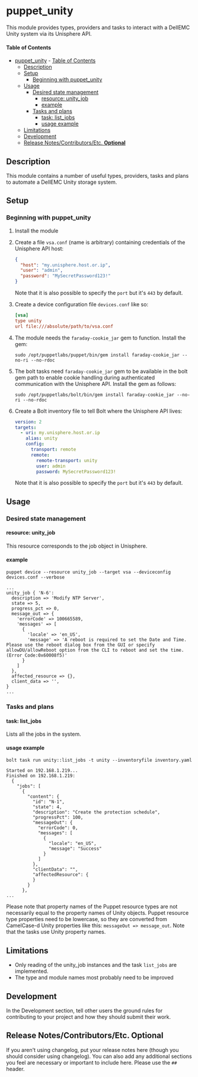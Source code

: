 # puppet_unity

This module provides types, providers and tasks to interact with a DellEMC Unity system via its Unisphere API.

#### Table of Contents

- [puppet_unity](#puppet_unity)
      - [Table of Contents](#table-of-contents)
  - [Description](#description)
  - [Setup](#setup)
    - [Beginning with puppet_unity](#beginning-with-puppet_unity)
  - [Usage](#usage)
    - [Desired state management](#desired-state-management)
      - [resource: unity_job](#resource-unity_job)
      - [example](#example)
    - [Tasks and plans](#tasks-and-plans)
      - [task: list_jobs](#task-list_jobs)
      - [usage example](#usage-example)
  - [Limitations](#limitations)
  - [Development](#development)
  - [Release Notes/Contributors/Etc. **Optional**](#release-notescontributorsetc-optional)

## Description

This module contains a number of useful types, providers, tasks and plans to automate a DellEMC Unity storage system.

## Setup


### Beginning with puppet_unity

1. Install the module
1. Create a file `vsa.conf` (name is arbitrary) containing credentials of the Unisphere API host:

    ```json
    {
      "host": "my.unisphere.host.or.ip",
      "user": "admin",
      "password": "MySecretPassword123!"
    }
    ```

    Note that it is also possible to specify the `port` but it's `443` by default.


2. Create a device configuration file `devices.conf` like so:

    ```ini
    [vsa]
    type unity
    url file:///absolute/path/to/vsa.conf
    ```

3. The module needs the `faraday-cookie_jar` gem to function. Install the gem:
    ```shell
    sudo /opt/puppetlabs/puppet/bin/gem install faraday-cookie_jar --no-ri --no-rdoc
    ```

4. The bolt tasks need `faraday-cookie_jar` gem to be available in the bolt gem path to enable cookie handling during authenticated communication with the Unisphere API. Install the gem as follows:

    ```shell
    sudo /opt/puppetlabs/bolt/bin/gem install faraday-cookie_jar --no-ri --no-rdoc
    ```

5. Create a Bolt inventory file to tell Bolt where the Unisphere API lives:

    ```yaml
    version: 2
    targets:
      - uri: my.unisphere.host.or.ip
        alias: unity
        config:
          transport: remote
          remote:
            remote-transport: unity
            user: admin
            password: MySecretPassword123!
    ```

    Note that it is also possible to specify the `port` but it's `443` by default.

## Usage

### Desired state management

#### resource: unity_job
This resource corresponds to the job object in Unisphere.
#### example

  ```shell
  puppet device --resource unity_job --target vsa --deviceconfig devices.conf --verbose
  ```
  ```puppet
  ...
  unity_job { 'N-6':
    description => 'Modify NTP Server',
    state => 5,
    progress_pct => 0,
    message_out => {
      'errorCode' => 100665589,
      'messages' => [
        {
          'locale' => 'en_US',
          'message' => 'A reboot is required to set the Date and Time. Please use the reboot dialog box from the GUI or specify allowDU/allowReboot option from the CLI to reboot and set the time. (Error Code:0x60008f5)'
        }
      ]
    },
    affected_resource => {},
    client_data => '',
}
...
```

### Tasks and plans

#### task: list_jobs
Lists all the jobs in the system.
#### usage example
```shell
bolt task run unity::list_jobs -t unity --inventoryfile inventory.yaml
```
```shell
Started on 192.168.1.219...
Finished on 192.168.1.219:
  {
    "jobs": [
      {
        "content": {
          "id": "N-1",
          "state": 4,
          "description": "Create the protection schedule",
          "progressPct": 100,
          "messageOut": {
            "errorCode": 0,
            "messages": [
              {
                "locale": "en_US",
                "message": "Success"
              }
            ]
          },
          "clientData": "",
          "affectedResource": {
          }
        }
      },
...
```

Please note that property names of the Puppet resource types are not necessarily equal to the property names of Unity objects. Puppet resource type properties need to be lowercase, so they are converted from CamelCase-d Unity properties like this: `messageOut => message_out`. Note that the tasks use Unity property names.

## Limitations

* Only reading of the unity_job instances and the task `list_jobs` are implemented.
* The type and module names most probably need to be improved

## Development

In the Development section, tell other users the ground rules for contributing to your project and how they should submit their work.

## Release Notes/Contributors/Etc. **Optional**

If you aren't using changelog, put your release notes here (though you should consider using changelog). You can also add any additional sections you feel are necessary or important to include here. Please use the `## ` header.
